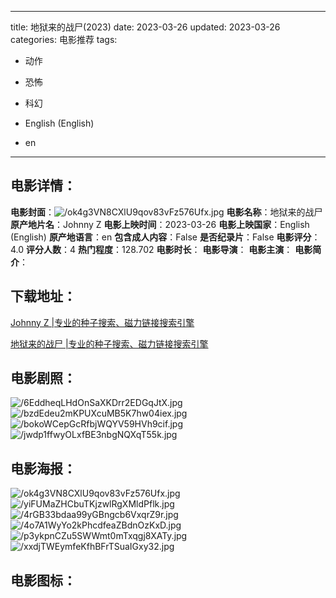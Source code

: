 
---
title: 地狱来的战尸(2023)
date: 2023-03-26
updated: 2023-03-26
categories: 电影推荐
tags:
- 动作
- 恐怖
- 科幻

- English (English)
- en
---


> 

## **电影详情**：

**电影封面**：<img src="https://image.tmdb.org/t/p/w200/ok4g3VN8CXlU9qov83vFz576Ufx.jpg" alt="/ok4g3VN8CXlU9qov83vFz576Ufx.jpg" title="/ok4g3VN8CXlU9qov83vFz576Ufx.jpg">
**电影名称**：地狱来的战尸
**原产地片名**：Johnny Z
**电影上映时间**：2023-03-26
**电影上映国家**：English (English)
**原产地语言**：en
**包含成人内容**：False
**是否纪录片**：False
**电影评分**：4.0
**评分人数**：4
**热门程度**：128.702
**电影时长**：
**电影导演**：
**电影主演**：
**电影简介**：

## **下载地址**：
[Johnny Z |专业的种子搜索、磁力链接搜索引擎](https://movie.amd794.com:2083/?search=Johnny%20Z&ordering=&mode=match_phrase&page_size=10&page=1)

[地狱来的战尸 |专业的种子搜索、磁力链接搜索引擎](https://movie.amd794.com:2083/?search=%E5%9C%B0%E7%8B%B1%E6%9D%A5%E7%9A%84%E6%88%98%E5%B0%B8&ordering=&mode=match_phrase&page_size=10&page=1)
 

## **电影剧照**：
<img src="https://image.tmdb.org/t/p/original/6EddheqLHdOnSaXKDrr2EDGqJtX.jpg" alt="/6EddheqLHdOnSaXKDrr2EDGqJtX.jpg" title="/6EddheqLHdOnSaXKDrr2EDGqJtX.jpg"><img src="https://image.tmdb.org/t/p/original/bzdEdeu2mKPUXcuMB5K7hw04iex.jpg" alt="/bzdEdeu2mKPUXcuMB5K7hw04iex.jpg" title="/bzdEdeu2mKPUXcuMB5K7hw04iex.jpg"><img src="https://image.tmdb.org/t/p/original/bokoWCepGcRfbjWQYV59HVh9cif.jpg" alt="/bokoWCepGcRfbjWQYV59HVh9cif.jpg" title="/bokoWCepGcRfbjWQYV59HVh9cif.jpg"><img src="https://image.tmdb.org/t/p/original/jwdp1ffwyOLxfBE3nbgNQXqT55k.jpg" alt="/jwdp1ffwyOLxfBE3nbgNQXqT55k.jpg" title="/jwdp1ffwyOLxfBE3nbgNQXqT55k.jpg">

## **电影海报**：
<img src="https://image.tmdb.org/t/p/original/ok4g3VN8CXlU9qov83vFz576Ufx.jpg" alt="/ok4g3VN8CXlU9qov83vFz576Ufx.jpg" title="/ok4g3VN8CXlU9qov83vFz576Ufx.jpg"><img src="https://image.tmdb.org/t/p/original/yiFUMaZHCbuTKjzwlRgXMldPflk.jpg" alt="/yiFUMaZHCbuTKjzwlRgXMldPflk.jpg" title="/yiFUMaZHCbuTKjzwlRgXMldPflk.jpg"><img src="https://image.tmdb.org/t/p/original/4rGB33bdaa99yGBngcb6VxqrZ9r.jpg" alt="/4rGB33bdaa99yGBngcb6VxqrZ9r.jpg" title="/4rGB33bdaa99yGBngcb6VxqrZ9r.jpg"><img src="https://image.tmdb.org/t/p/original/4o7A1WyYo2kPhcdfeaZBdnOzKxD.jpg" alt="/4o7A1WyYo2kPhcdfeaZBdnOzKxD.jpg" title="/4o7A1WyYo2kPhcdfeaZBdnOzKxD.jpg"><img src="https://image.tmdb.org/t/p/original/p3ykpnCZu5SWWmt0mTxqgj8XATy.jpg" alt="/p3ykpnCZu5SWWmt0mTxqgj8XATy.jpg" title="/p3ykpnCZu5SWWmt0mTxqgj8XATy.jpg"><img src="https://image.tmdb.org/t/p/original/xxdjTWEymfeKfhBFrTSuaIGxy32.jpg" alt="/xxdjTWEymfeKfhBFrTSuaIGxy32.jpg" title="/xxdjTWEymfeKfhBFrTSuaIGxy32.jpg">

## **电影图标**：

